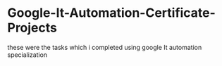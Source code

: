 # Google-It-Automation-Certificate-Projects
these were the tasks which i completed using google It automation specialization

